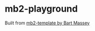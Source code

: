 # mb2-playground
Built from [mb2-template by Bart Massey](https://github.com/pdx-cs-rust-embedded/mb2-template)
